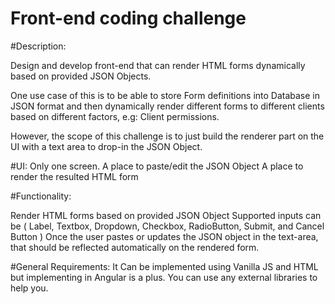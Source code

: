 # Front-end coding challenge

#Description:

Design and develop front-end that can render HTML forms dynamically based on provided JSON Objects.

One use case of this is to be able to store Form definitions into Database in JSON format and then dynamically render different forms to different clients based on different factors, e.g: Client permissions.

However, the scope of this challenge is to just build the renderer part on the UI with a text area to drop-in the JSON Object.


#UI:
Only one screen.
A place to paste/edit the JSON Object
A place to render the resulted HTML form

#Functionality:

Render HTML forms based on provided JSON Object
Supported inputs can be ( Label, Textbox, Dropdown, Checkbox, RadioButton, Submit, and Cancel Button  )
Once the user pastes or updates the JSON object in the text-area, that should be reflected automatically on the rendered form.

#General Requirements:
It Can be implemented using Vanilla JS and HTML but implementing in Angular is a plus.
You can use any external libraries to help you.

